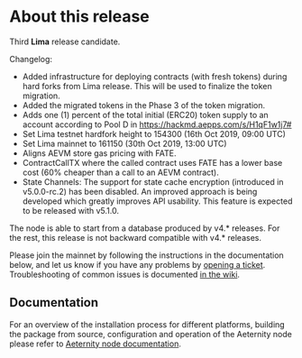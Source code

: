 # About this release

Third **Lima** release candidate.

Changelog:

* Added infrastructure for deploying contracts (with fresh tokens) during hard forks from Lima release.
  This will be used to finalize the token migration.
* Added the migrated tokens in the Phase 3 of the token migration.
* Adds one (1) percent of the total initial (ERC20) token supply to an account
  according to Pool D in https://hackmd.aepps.com/s/H1qF1w1j7#
* Set Lima testnet hardfork height to 154300 (16th Oct 2019, 09:00 UTC)
* Set Lima mainnet to 161150 (30th Oct 2019, 13:00 UTC)
* Aligns AEVM store gas pricing with FATE.
* ContractCallTX where the called contract uses FATE has a lower base cost (60% cheaper than a call to an AEVM contract).
* State Channels: The support for state cache encryption (introduced in v5.0.0-rc.2)
  has been disabled. An improved approach is being developed which greatly improves API
  usability. This feature is expected to be released with v5.1.0.

The node is able to start from a database produced by v4.* releases. For the rest, this release is not backward compatible with v4.* releases.

Please join the mainnet by following the instructions in the documentation below, and let us know if you have any problems by [opening a ticket](https://github.com/aeternity/aeternity/issues).
Troubleshooting of common issues is documented [in the wiki](https://github.com/aeternity/aeternity/wiki/Troubleshooting).

## Documentation

For an overview of the installation process for different platforms,
building the package from source, configuration and operation of the Aeternity
node please refer to [Aeternity node documentation](https://docs.aeternity.io/).
